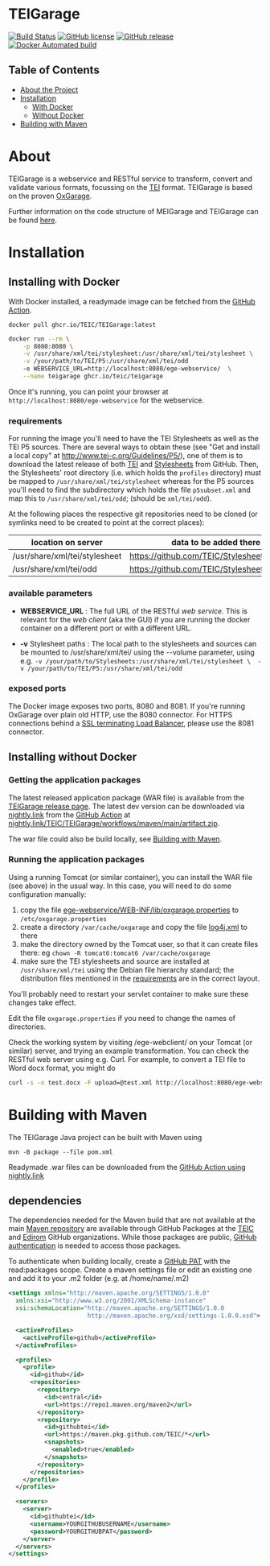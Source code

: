 # TEIGarage

[![Build Status](https://github.com/TEIC/TEIGarage/actions/workflows/maven.yml/badge.svg)](https://github.com/TEIC/TEIGarage/actions/workflows/maven.yml)
[![GitHub license](https://img.shields.io/github/license/teic/TEIGarage.svg)](https://github.com/TEIC/TEIGarage/blob/main/LICENSE)
[![GitHub release](https://img.shields.io/github/v/release/TEIC/TEIGarage.svg)](https://github.com/TEIC/TEIGarage/releases)
[![Docker Automated build](https://github.com/TEIC/TEIGarage/actions/workflows/docker.yml/badge.svg)](https://github.com/TEIC/TEIGarage/actions/workflows/docker.yml)

<!-- TABLE OF CONTENTS -->
## Table of Contents

* [About the Project](#about)
* [Installation](#installation)
    * [With Docker](#installing-with-docker)
    * [Without Docker](#installing-without-docker)
* [Building with Maven](#building-with-maven)


# About

TEIGarage is a webservice and RESTful service to transform, convert and validate various formats, focussing on the [TEI](https://tei-c.org/) format.
TEIGarage is based on the proven [OxGarage](https://github.com/TEIC/oxgarage). 

Further information on the code structure of MEIGarage and TEIGarage can be found [here](https://github.com/Edirom/MEIGarage/blob/main/doc/code-structure.md).

# Installation

## Installing with Docker

With Docker installed, a readymade image can be fetched from the [GitHub Action](https://github.com/TEIC/TEIGarage/blob/main/.github/workflows/docker.yml).

`docker pull ghcr.io/TEIC/TEIGarage:latest`

```bash
docker run --rm \
    -p 8080:8080 \
    -v /usr/share/xml/tei/stylesheet:/usr/share/xml/tei/stylesheet \
    -v /your/path/to/TEI/P5:/usr/share/xml/tei/odd    
    -e WEBSERVICE_URL=http://localhost:8080/ege-webservice/  \
    --name teigarage ghcr.io/teic/teigarage
```

Once it's running, you can point your browser at `http://localhost:8080/ege-webservice` for the webservice.

### requirements

For running the image you'll need to have the TEI Stylesheets as well as the TEI P5 sources.
There are several ways to obtain these (see "Get and install a local copy" at http://www.tei-c.org/Guidelines/P5/), 
one of them is to download the latest release of both 
[TEI](https://github.com/TEIC/TEI/releases) and [Stylesheets](https://github.com/TEIC/Stylesheets/releases) from GitHub. 
Then, the Stylesheets' root directory (i.e. which holds the `profiles` directory) must be mapped to `/usr/share/xml/tei/stylesheet` whereas for the 
P5 sources you'll need to find the subdirectory which holds the file `p5subset.xml` and map this to `/usr/share/xml/tei/odd`; (should be `xml/tei/odd`).

At the following places the respective git repositories need to be cloned (or symlinks need to be created to point at the correct places):

| location on server | data to be added there |
| --------------- | --------------- | 
| /usr/share/xml/tei/stylesheet |  https://github.com/TEIC/Stylesheets/release | 
| /usr/share/xml/tei/odd | https://github.com/TEIC/Stylesheets/releases |

### available parameters

* **WEBSERVICE_URL** : The full URL of the RESTful *web service*. This is relevant for the *web client* (aka the GUI) if you are running the docker container on a different port or with a different URL.

* **-v** Stylesheet paths : The local path to the stylesheets and sources can be mounted to /usr/share/xml/tei/ using the --volume parameter, using e.g.  `-v /your/path/to/Stylesheets:/usr/share/xml/tei/stylesheet \ 
    -v /your/path/to/TEI/P5:/usr/share/xml/tei/odd`


### exposed ports

The Docker image exposes two ports, 8080 and 8081. If you're running OxGarage over plain old HTTP, use the 8080 connector. 
For HTTPS connections behind a 
[SSL terminating Load Balancer](https://creechy.wordpress.com/2011/08/22/ssl-termination-load-balancers-java/), please use the 8081 connector.

## Installing without Docker

### Getting the application packages

The latest released application package (WAR file) is available from the [TEIGarage release page](https://github.com/TEIC/TEIGarage/releases). 
The latest dev version can be downloaded via [nightly.link](https://nightly.link/) from the [GitHub Action](https://github.com/TEIC/TEIGarage/blob/main/.github/workflows/maven.yml) at [nightly.link/TEIC/TEIGarage/workflows/maven/main/artifact.zip](https://nightly.link/TEIC/TEIGarage/workflows/maven/main/artifact.zip).

The war file could also be build locally, see [Building with Maven](#building-with-maven). 

### Running the application packages

Using a running Tomcat (or similar container), you can install the WAR file (see above) in the usual way. In this case, you will need to do some configuration manually:

 1.   copy the file [ege-webservice/WEB-INF/lib/oxgarage.properties](https://github.com/TEIC/TEIGarage/blob/main/src/main/webapp/WEB-INF/lib/oxgarage.properties) to `/etc/oxgarage.properties`
 2.   create a directory `/var/cache/oxgarage` and copy the file [log4j.xml](https://github.com/TEIC/TEIGarage/blob/main/log4j.xml) to there
 3.   make the directory owned by the Tomcat user, so that it can create files there: eg `chown -R tomcat6:tomcat6 /var/cache/oxgarage`
 4.   make sure the TEI stylesheets and source are installed at `/usr/share/xml/tei` using the Debian file hierarchy standard; the distribution files mentioned in the [requirements](#requirements) are in the correct layout.

You'll probably need to restart your servlet container to make sure these changes take effect.

Edit the file `oxgarage.properties` if you need to change the names of directories.

Check the working system by visiting /ege-webclient/ on your Tomcat (or similar) server, and trying an example transformation. You can check the RESTful web server using e.g. Curl. For example, to convert a TEI file to Word docx format, you might do

```bash
curl -s -o test.docx -F upload=@test.xml http://localhost:8080/ege-webservice/Conversions/TEI%3Atext%3Axml/docx%3Aapplication%3Avnd.openxmlformats-officedocument.wordprocessingml.document
```

# Building with Maven

The TEIGarage Java project can be built with Maven using

`mvn -B package --file pom.xml`

Readymade .war files can be downloaded from the [GitHub Action using nightly.link](https://nightly.link/TEIC/TEIGarage/workflows/maven/main/artifact.zip)

## dependencies

The dependencies needed for the Maven build that are not available at the main [Maven repository](https://mvnrepository.com/) are available through GitHub Packages at the [TEIC](https://github.com/orgs/TEIC/packages) and [Edirom](https://github.com/orgs/Edirom/packages) GitHub organizations. While those packages are public, [GitHub authentication](https://docs.github.com/en/packages/working-with-a-github-packages-registry/working-with-the-apache-maven-registry#installing-a-package) is needed to access those packages.

To authenticate when building locally, create a [GitHub PAT](https://docs.github.com/en/authentication/keeping-your-account-and-data-secure/creating-a-personal-access-token) with the read:packages scope. Create a maven settings file or edit an existing one and add it to your .m2 folder (e.g. at /home/name/.m2)

```xml
<settings xmlns="http://maven.apache.org/SETTINGS/1.0.0"
  xmlns:xsi="http://www.w3.org/2001/XMLSchema-instance"
  xsi:schemaLocation="http://maven.apache.org/SETTINGS/1.0.0
                      http://maven.apache.org/xsd/settings-1.0.0.xsd">

  <activeProfiles>
    <activeProfile>github</activeProfile>
  </activeProfiles>

  <profiles>
    <profile>
      <id>github</id>
      <repositories>
        <repository>
          <id>central</id>
          <url>https://repo1.maven.org/maven2</url>
        </repository>
        <repository>
          <id>githubtei</id>
          <url>https://maven.pkg.github.com/TEIC/*</url>
          <snapshots>
            <enabled>true</enabled>
          </snapshots>
        </repository>
      </repositories>
    </profile>
  </profiles>

  <servers>
    <server>
      <id>githubtei</id>
      <username>YOURGITHUBUSERNAME</username>
      <password>YOURGITHUBPAT</password>
    </server>
  </servers>
</settings>

```

